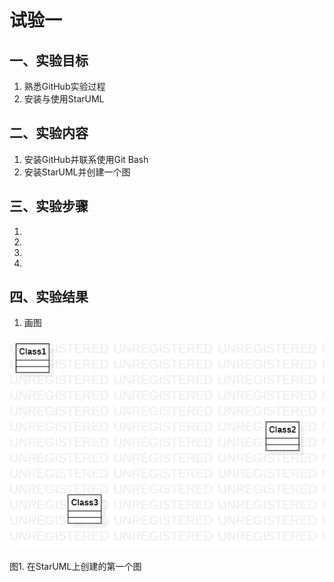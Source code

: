 # 试验一

## 一、实验目标

1. 熟悉GitHub实验过程
2. 安装与使用StarUML

## 二、实验内容

1. 安装GitHub并联系使用Git Bash
2. 安装StarUML并创建一个图

## 三、实验步骤

1.
2.
3.
4.

## 四、实验结果

1. 画图

![第一个UML图](./model1.jpg)

图1. 在StarUML上创建的第一个图
